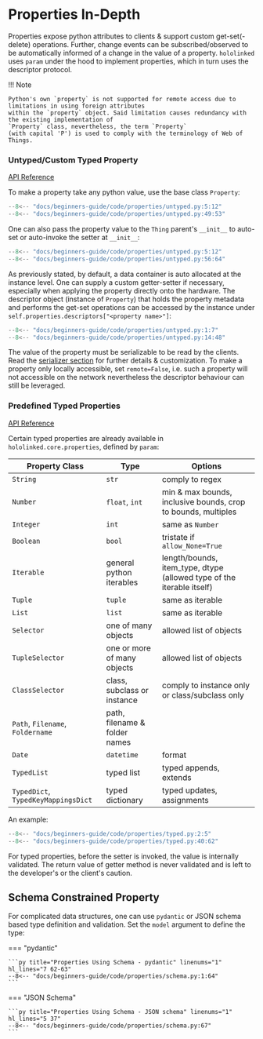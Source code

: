# Properties In-Depth

Properties expose python attributes to clients & support custom get-set(-delete) operations. Further, change events can be subscribed/observed to be automatically informed of a change in the value of a property.
`hololinked` uses `param` under the hood to implement properties, which in turn uses the
descriptor protocol.

!!! Note

    Python's own `property` is not supported for remote access due to limitations in using foreign attributes
    within the `property` object. Said limitation causes redundancy with the existing implementation of
    `Property` class, nevertheless, the term `Property`
    (with capital 'P') is used to comply with the terminology of Web of Things.

### Untyped/Custom Typed Property

[API Reference](../../../api-reference/property/index.md)

To make a property take any python value, use the base class `Property`:

```py title="Untyped Property" linenums="1" hl_lines="4"
--8<-- "docs/beginners-guide/code/properties/untyped.py:5:12"
--8<-- "docs/beginners-guide/code/properties/untyped.py:49:53"
```

One can also pass the property value to the `Thing` parent's `__init__` to auto-set or auto-invoke the setter at `__init__`:

```py title="init" linenums="1" hl_lines="13-17"
--8<-- "docs/beginners-guide/code/properties/untyped.py:5:12"
--8<-- "docs/beginners-guide/code/properties/untyped.py:56:64"
```

As previously stated, by default, a data container is auto allocated at the instance level. One can supply a custom getter-setter if necessary,
especially when applying the property directly onto the hardware.
The descriptor object (instance of `Property`) that holds the property metadata and performs the get-set operations can be
accessed by the instance under `self.properties.descriptors["<property name>"]`:

```py title="Custom Typed Property" linenums="1" hl_lines="15 20-22 24"
--8<-- "docs/beginners-guide/code/properties/untyped.py:1:7"
--8<-- "docs/beginners-guide/code/properties/untyped.py:14:48"
```

The value of the property must be serializable to be read by the clients. Read the [serializer section](../serialization.md) for further details & customization. To make a property only locally accessible, set `remote=False`, i.e. such a property will not accessible on the network nevertheless the descriptor behaviour can still be leveraged.

### Predefined Typed Properties

[API Reference](../../../api-reference/property/typed/index.md)

Certain typed properties are already available in `hololinked.core.properties`,
defined by `param`:

| Property Class                      | Type                          | Options                                                               |
| ----------------------------------- | ----------------------------- | --------------------------------------------------------------------- |
| `String`                            | `str`                         | comply to regex                                                       |
| `Number`                            | `float`, `int`                | min & max bounds, inclusive bounds, crop to bounds, multiples         |
| `Integer`                           | `int`                         | same as `Number`                                                      |
| `Boolean`                           | `bool`                        | tristate if `allow_None=True`                                         |
| `Iterable`                          | general python iterables      | length/bounds, item_type, dtype (allowed type of the iterable itself) |
| `Tuple`                             | `tuple`                       | same as iterable                                                      |
| `List`                              | `list`                        | same as iterable                                                      |
| `Selector`                          | one of many objects           | allowed list of objects                                               |
| `TupleSelector`                     | one or more of many objects   | allowed list of objects                                               |
| `ClassSelector`                     | class, subclass or instance   | comply to instance only or class/subclass only                        |
| `Path`, `Filename`, `Foldername`    | path, filename & folder names |                                                                       |
| `Date`                              | `datetime`                    | format                                                                |
| `TypedList`                         | typed list                    | typed appends, extends                                                |
| `TypedDict`, `TypedKeyMappingsDict` | typed dictionary              | typed updates, assignments                                            |

An example:

```py title="Typed Properties" linenums="1"
--8<-- "docs/beginners-guide/code/properties/typed.py:2:5"
--8<-- "docs/beginners-guide/code/properties/typed.py:40:62"
```

For typed properties, before the setter is invoked, the value is internally validated.
The return value of getter method is never validated and is left to the developer's or the client's caution.

## Schema Constrained Property

For complicated data structures, one can use `pydantic` or JSON schema based type definition and validation. Set the `model` argument to define the type:

=== "pydantic"

    ```py title="Properties Using Schema - pydantic" linenums="1" hl_lines="7 62-63"
    --8<-- "docs/beginners-guide/code/properties/schema.py:1:64"
    ```

=== "JSON Schema"

    ```py title="Properties Using Schema - JSON schema" linenums="1" hl_lines="5 37"
    --8<-- "docs/beginners-guide/code/properties/schema.py:67"
    ```
